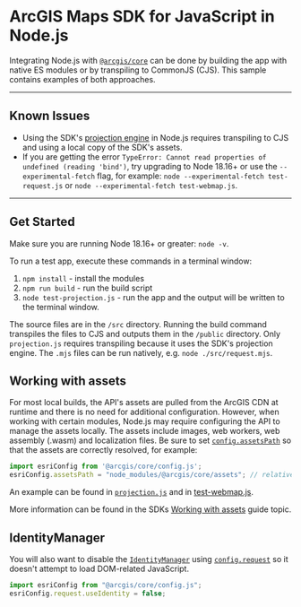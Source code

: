 # ArcGIS Maps SDK for JavaScript in Node.js

Integrating Node.js with [`@arcgis/core`](https://www.npmjs.com/package/@arcgis/core) can be done by building the app with native ES modules or by transpiling to CommonJS (CJS). This sample contains examples of both approaches.

---
## Known Issues

* Using the SDK's [projection engine](https://developers.arcgis.com/javascript/latest/api-reference/esri-geometry-projection.html) in Node.js requires transpiling to CJS and using a local copy of the SDK's assets.
* If you are getting the error `TypeError: Cannot read properties of undefined (reading 'bind')`, try upgrading to Node 18.16+ or use the `--experimental-fetch` flag, for example: `node --experimental-fetch test-request.js` or `node --experimental-fetch test-webmap.js`.

---

## Get Started
Make sure you are running Node 18.16+ or greater: `node -v`.

To run a test app, execute these commands in a terminal window:
1. `npm install` - install the modules
2. `npm run build` - run the build script
3. `node test-projection.js` - run the app and the output will be written to the terminal window.

The source files are in the `/src` directory. Running the build command transpiles the files to CJS and outputs them in the  `/public` directory. Only `projection.js` requires transpiling because it uses the SDK's projection engine. The `.mjs` files can be run natively, e.g. `node ./src/request.mjs`.

## Working with assets

For most local builds, the API's assets are pulled from the ArcGIS CDN at runtime and there is no need for additional configuration. However, when working with certain modules, Node.js may require configuring the API to manage the assets locally. The assets include images, web workers, web assembly (.wasm) and localization files. Be sure to set [`config.assetsPath`](https://developers.arcgis.com/javascript/latest/api-reference/esri-config.html#assetsPath) so that the assets are correctly resolved, for example:

```js
import esriConfig from '@arcgis/core/config.js';
esriConfig.assetsPath = "node_modules/@arcgis/core/assets"; // relative to when running in root
```

An example can be found in [`projection.js`](https://github.com/Esri/jsapi-resources/blob/master/esm-samples/jsapi-node/src/projection.js#L6) and in [test-webmap.js](https://github.com/Esri/jsapi-resources/blob/master/esm-samples/jsapi-node/test-webmap.js#L4-L5).

More information can be found in the SDKs [Working with assets](https://developers.arcgis.com/javascript/latest/es-modules/#working-with-assets) guide topic.

## IdentityManager

You will also want to disable the [`IdentityManager`](https://developers.arcgis.com/javascript/latest/api-reference/esri-identity-IdentityManager.html) using [`config.request`](https://developers.arcgis.com/javascript/latest/api-reference/esri-config.html#request) so it doesn't attempt to load DOM-related JavaScript.

```js
import esriConfig from "@arcgis/core/config.js";
esriConfig.request.useIdentity = false;
```
